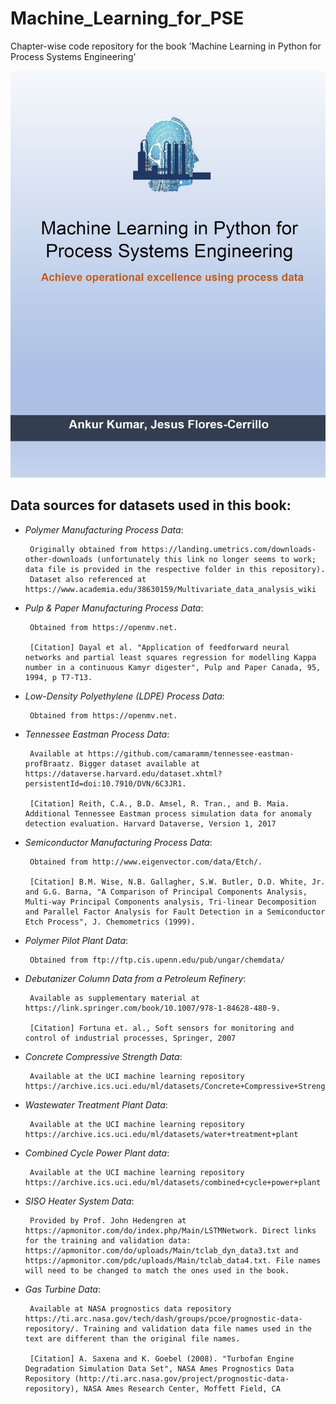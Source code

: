# Machine_Learning_for_PSE

Chapter-wise code repository for the book 'Machine Learning in Python for Process Systems Engineering'

![](/Images/coverPage.JPG)

## Data sources for datasets used in this book:
- *Polymer Manufacturing Process Data*:  

       Originally obtained from https://landing.umetrics.com/downloads-other-downloads (unfortunately this link no longer seems to work; data file is provided in the respective folder in this repository). 
       Dataset also referenced at https://www.academia.edu/38630159/Multivariate_data_analysis_wiki
       
             
- *Pulp & Paper Manufacturing Process Data*:

       Obtained from https://openmv.net. 
       
       [Citation] Dayal et al. "Application of feedforward neural networks and partial least squares regression for modelling Kappa number in a continuous Kamyr digester", Pulp and Paper Canada, 95, 1994, p T7-T13.
       
           
- *Low-Density Polyethylene (LDPE) Process Data*:

       Obtained from https://openmv.net.

           
- *Tennessee Eastman Process Data*: 

       Available at https://github.com/camaramm/tennessee-eastman-profBraatz. Bigger dataset available at https://dataverse.harvard.edu/dataset.xhtml?persistentId=doi:10.7910/DVN/6C3JR1. 
       
       [Citation] Reith, C.A., B.D. Amsel, R. Tran., and B. Maia. Additional Tennessee Eastman process simulation data for anomaly detection evaluation. Harvard Dataverse, Version 1, 2017
       
- *Semiconductor Manufacturing Process Data*: 

       Obtained from http://www.eigenvector.com/data/Etch/. 
       
       [Citation] B.M. Wise, N.B. Gallagher, S.W. Butler, D.D. White, Jr. and G.G. Barna, "A Comparison of Principal Components Analysis, Multi-way Principal Components analysis, Tri-linear Decomposition and Parallel Factor Analysis for Fault Detection in a Semiconductor Etch Process", J. Chemometrics (1999).
       
- *Polymer Pilot Plant Data*:

       Obtained from ftp://ftp.cis.upenn.edu/pub/ungar/chemdata/
  
- *Debutanizer Column Data from a Petroleum Refinery*:

       Available as supplementary material at https://link.springer.com/book/10.1007/978-1-84628-480-9. 
       
       [Citation] Fortuna et. al., Soft sensors for monitoring and control of industrial processes, Springer, 2007
       
- *Concrete Compressive Strength Data*:

       Available at the UCI machine learning repository https://archive.ics.uci.edu/ml/datasets/Concrete+Compressive+Strength

- *Wastewater Treatment Plant Data*:

       Available at the UCI machine learning repository https://archive.ics.uci.edu/ml/datasets/water+treatment+plant
       
- *Combined Cycle Power Plant data*:

       Available at the UCI machine learning repository https://archive.ics.uci.edu/ml/datasets/combined+cycle+power+plant
       
- *SISO Heater System Data*:

       Provided by Prof. John Hedengren at https://apmonitor.com/do/index.php/Main/LSTMNetwork. Direct links for the training and validation data: https://apmonitor.com/do/uploads/Main/tclab_dyn_data3.txt and  https://apmonitor.com/pdc/uploads/Main/tclab_data4.txt. File names will need to be changed to match the ones used in the book. 
       
- *Gas Turbine Data*:

       Available at NASA prognostics data repository https://ti.arc.nasa.gov/tech/dash/groups/pcoe/prognostic-data-repository/. Training and validation data file names used in the text are different than the original file names. 
       
       [Citation] A. Saxena and K. Goebel (2008). "Turbofan Engine Degradation Simulation Data Set", NASA Ames Prognostics Data Repository (http://ti.arc.nasa.gov/project/prognostic-data-repository), NASA Ames Research Center, Moffett Field, CA

